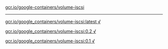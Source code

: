 [gcr.io/google-containers/volume-iscsi](https://hub.docker.com/r/sqeven/volume-iscsi/tags/) 

----
[gcr.io/google_containers/volume-iscsi:latest √](https://hub.docker.com/r/sqeven/volume-iscsi/tags/)

[gcr.io/google_containers/volume-iscsi:0.2 √](https://hub.docker.com/r/sqeven/volume-iscsi/tags/)

[gcr.io/google_containers/volume-iscsi:0.1 √](https://hub.docker.com/r/sqeven/volume-iscsi/tags/)

